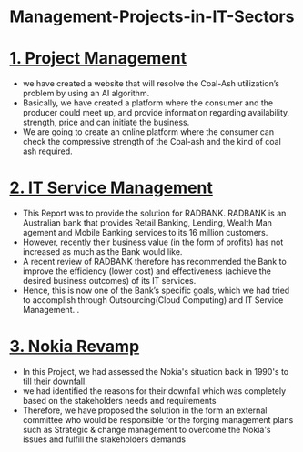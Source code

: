 # Management-Projects-in-IT-Sectors

# [1. Project Management](https://github.com/shubhamsrivastava951/Management-Projects-in-IT-Sectors/blob/main/Project%20Management.pdf)

* we have created a website that will resolve the Coal-Ash utilization’s problem by using an AI algorithm.
* Basically, we have created a platform where the consumer and the producer could meet up, and provide information regarding availability, strength, price and can initiate the business.
* We are going to create an online platform where the consumer can check the compressive strength of the Coal-ash and the kind of coal ash required.

# [2. IT Service Management](https://github.com/shubhamsrivastava951/Management-Projects-in-IT-Sectors/blob/main/IT%20Service%20Management.pdf)

* This Report was to provide the solution for RADBANK. RADBANK is an Australian bank that provides Retail Banking, Lending, Wealth Man
agement and Mobile Banking services to its 16 million customers.
* However, recently their business value (in the form of profits) has not increased as much as the Bank would like.
* A recent review of RADBANK therefore has recommended the Bank to improve the efficiency (lower cost) and effectiveness (achieve the
desired business outcomes) of its IT services.
* Hence, this is now one of the Bank’s specific goals, which we had tried to accomplish through Outsourcing(Cloud Computing) and IT Service Management.
.

# [3. Nokia Revamp](https://github.com/shubhamsrivastava951/Management-Projects-in-IT-Sectors/blob/main/Nokia%20Revamp.pdf)

* In this Project, we had assessed the Nokia's situation back in 1990's to till their downfall. 
* we had identified the reasons for their downfall which was completely based on the stakeholders needs and requirements
* Therefore, we have proposed the solution in the form an external committee who would be responsible for the forging management plans such as Strategic & change management to overcome the Nokia's issues and fulfill the stakeholders demands


